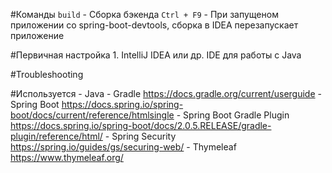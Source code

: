 
#Команды
    `build` - Сборка бэкенда
    `Ctrl + F9` - При запущеном приложении со spring-boot-devtools, сборка в IDEA перезапускает приложение

#Первичная настройка
    1. IntelliJ IDEA или др. IDE для работы с Java

#Troubleshooting

#Используется
    - Java
    - Gradle https://docs.gradle.org/current/userguide
    - Spring Boot https://docs.spring.io/spring-boot/docs/current/reference/htmlsingle
    - Spring Boot Gradle Plugin https://docs.spring.io/spring-boot/docs/2.0.5.RELEASE/gradle-plugin/reference/html/
    - Spring Security https://spring.io/guides/gs/securing-web/
    - Thymeleaf https://www.thymeleaf.org/


